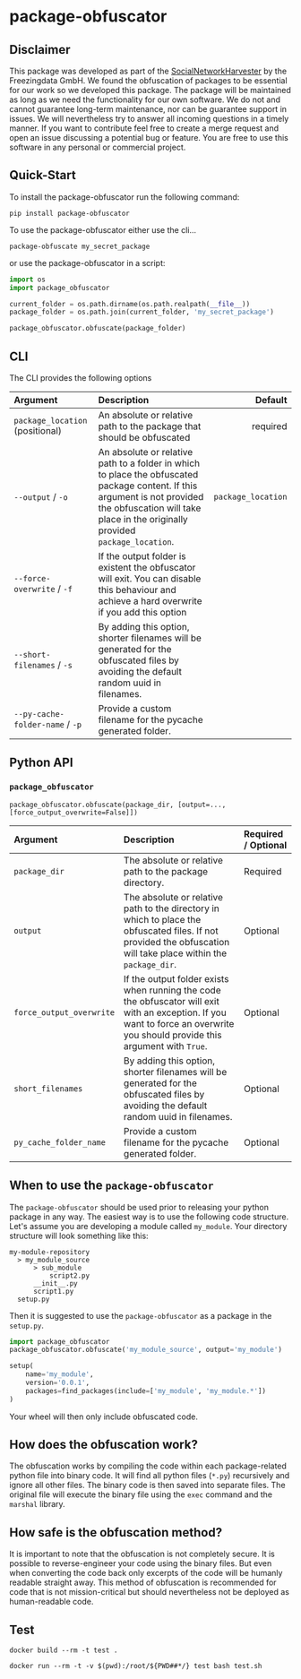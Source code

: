 # package-obfuscator

## Disclaimer

This package was developed as part of the [SocialNetworkHarvester](https://socialnetworkharvester.de/) by the Freezingdata GmbH. We found the obfuscation of packages to be essential for our work so we developed this package. The package will be maintained as long as we need the functionality for our own software. We do not and cannot guarantee long-term maintenance, nor can be guarantee support in issues. We will nevertheless try to answer all incoming questions in a timely manner. If you want to contribute feel free to create a merge request and open an issue discussing a potential bug or feature. You are free to use this software in any personal or commercial project.

## Quick-Start

To install the package-obfuscator run the following command:

```
pip install package-obfuscator
```

To use the package-obfuscator either use the cli...

```
package-obfuscate my_secret_package
```

or use the package-obfuscator in a script:

```python
import os
import package_obfuscator

current_folder = os.path.dirname(os.path.realpath(__file__))
package_folder = os.path.join(current_folder, 'my_secret_package')

package_obfuscator.obfuscate(package_folder)
```

## CLI

The CLI provides the following options

| Argument                        | Description                                                                                                                                                                                                |            Default |
|:--------------------------------|:-----------------------------------------------------------------------------------------------------------------------------------------------------------------------------------------------------------| -----------------: |
| `package_location` (positional) | An absolute or relative path to the package that should be obfuscated                                                                                                                                      |           required |
| `--output` / `-o`               | An absolute or relative path to a folder in which to place the obfuscated package content. If this argument is not provided the obfuscation will take place in the originally provided `package_location`. | `package_location` |
| `--force-overwrite` / `-f`      | If the output folder is existent the obfuscator will exit. You can disable this behaviour and achieve a hard overwrite if you add this option                                                              |                    |
| `--short-filenames` / `-s`      | By adding this option, shorter filenames will be generated for the obfuscated files by avoiding the default random uuid in filenames.                                                                      |                    |
| `--py-cache-folder-name` / `-p` | Provide a custom filename for the pycache generated folder.                                                                                                                                                |                    |

## Python API

### `package_obfuscator`

`package_obfuscator.obfuscate(package_dir, [output=..., [force_output_overwrite=False]])`

| Argument                     | Description                                                                                                                                                                   | Required / Optional |
|:-----------------------------|:------------------------------------------------------------------------------------------------------------------------------------------------------------------------------| :------------------ |
| `package_dir`                | The absolute or relative path to the package directory.                                                                                                                       | Required            |
| `output`                     | The absolute or relative path to the directory in which to place the obfuscated files. If not provided the obfuscation will take place within the `package_dir`.              | Optional            |
| `force_output_overwrite`     | If the output folder exists when running the code the obfuscator will exit with an exception. If you want to force an overwrite you should provide this argument with `True`. | Optional            |
| `short_filenames`            | By adding this option, shorter filenames will be generated for the obfuscated files by avoiding the default random uuid in filenames.                                         | Optional            |
| `py_cache_folder_name`       | Provide a custom filename for the pycache generated folder.                                                                                                                                                                          | Optional            |

## When to use the `package-obfuscator`

The `package-obfuscator` should be used prior to releasing your python package in any way. The easiest way is to use the following code structure. Let's assume you are developing a module called `my_module`. Your directory structure will look something like this:

```
my-module-repository
  > my_module_source
      > sub_module
          script2.py
      __init__.py
      script1.py
  setup.py
```

Then it is suggested to use the `package-obfuscator` as a package in the `setup.py`.

```python
import package_obfuscator
package_obfuscator.obfuscate('my_module_source', output='my_module')

setup(
    name='my_module',
    version='0.0.1',
    packages=find_packages(include=['my_module', 'my_module.*'])
)
```

Your wheel will then only include obfuscated code.

## How does the obfuscation work?

The obfuscation works by compiling the code within each package-related python file into binary code. It will find all python files (`*.py`) recursively and ignore all other files. The binary code is then saved into separate files. The original file will execute the binary file using the `exec` command and the `marshal` library.

## How safe is the obfuscation method?

It is important to note that the obfuscation is not completely secure. It is possible to reverse-engineer your code using the binary files. But even when converting the code back only excerpts of the code will be humanly readable straight away. This method of obfuscation is recommended for code that is not mission-critical but should nevertheless not be deployed as human-readable code.

## Test
```
docker build --rm -t test .
```
```
docker run --rm -t -v $(pwd):/root/${PWD##*/} test bash test.sh
```